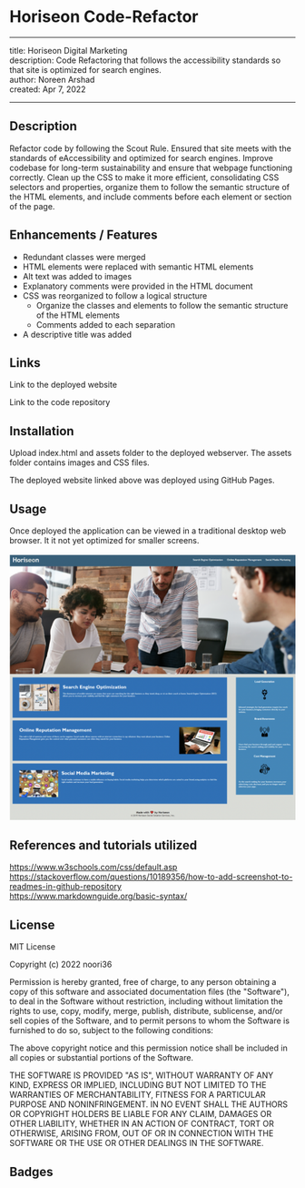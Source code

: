 # Horiseon Code-Refactor
---
title: Horiseon Digital Marketing <br />
description: Code Refactoring that follows the accessibility standards so that site is optimized for search engines.<br />
author: Noreen Arshad<br />
created: Apr 7, 2022

---

## Description 

Refactor code by following the Scout Rule. Ensured that site meets with the standards of eAccessibility and optimized for search engines. Improve codebase for long-term sustainability and ensure that webpage functioning correctly. Clean up the CSS to make it more efficient, consolidating CSS selectors and properties, organize them to follow the semantic structure of the HTML elements, and include comments before each element or section of the page.

## Enhancements / Features

- Redundant classes were merged <br />
- HTML elements were replaced with semantic HTML elements <br />
- Alt text was added to images<br />
- Explanatory comments were provided in the HTML document<br />
- CSS was reorganized to follow a logical structure<br />
    - Organize the classes and elements to follow the semantic structure of the HTML elements<br />
    - Comments added to each separation<br />
- A descriptive title was added<br />

## Links

Link to the deployed website

Link to the code repository

## Installation

Upload index.html and assets folder to the deployed webserver. The assets folder contains images and CSS files.<br />

The deployed website linked above was deployed using GitHub Pages.<br />

## Usage
Once deployed the application can be viewed in a traditional desktop web browser. It it not yet optimized for smaller screens. <br />
<br />
![Alt text](https://github.com/noori36/Code-Refactor/blob/main/assets/images/Horiseon%20Digital%20Marketing.png?raw=true "Optional Title")

## References and tutorials utilized

https://www.w3schools.com/css/default.asp <br />
https://stackoverflow.com/questions/10189356/how-to-add-screenshot-to-readmes-in-github-repository <br />
https://www.markdownguide.org/basic-syntax/


## License
MIT License

Copyright (c) 2022 noori36

Permission is hereby granted, free of charge, to any person obtaining a copy
of this software and associated documentation files (the "Software"), to deal
in the Software without restriction, including without limitation the rights
to use, copy, modify, merge, publish, distribute, sublicense, and/or sell
copies of the Software, and to permit persons to whom the Software is
furnished to do so, subject to the following conditions:

The above copyright notice and this permission notice shall be included in all
copies or substantial portions of the Software.

THE SOFTWARE IS PROVIDED "AS IS", WITHOUT WARRANTY OF ANY KIND, EXPRESS OR
IMPLIED, INCLUDING BUT NOT LIMITED TO THE WARRANTIES OF MERCHANTABILITY,
FITNESS FOR A PARTICULAR PURPOSE AND NONINFRINGEMENT. IN NO EVENT SHALL THE
AUTHORS OR COPYRIGHT HOLDERS BE LIABLE FOR ANY CLAIM, DAMAGES OR OTHER
LIABILITY, WHETHER IN AN ACTION OF CONTRACT, TORT OR OTHERWISE, ARISING FROM,
OUT OF OR IN CONNECTION WITH THE SOFTWARE OR THE USE OR OTHER DEALINGS IN THE
SOFTWARE.
## Badges
